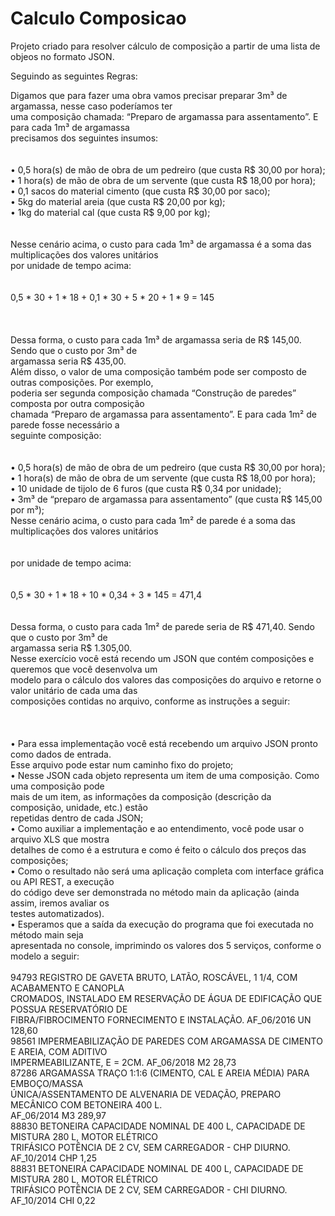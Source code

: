 # Calculo Composicao

Projeto criado para resolver cálculo de composição a partir de uma lista de objeos no formato JSON.

Seguindo as seguintes Regras: 

Digamos que para fazer uma obra vamos precisar preparar 3m³ de argamassa, nesse caso poderíamos ter</br>
uma composição chamada: “Preparo de argamassa para assentamento”. E para cada 1m³ de argamassa</br>
precisamos dos seguintes insumos:</br></br></br>
• 0,5 hora(s) de mão de obra de um pedreiro (que custa R$ 30,00 por hora);</br>
• 1 hora(s) de mão de obra de um servente (que custa R$ 18,00 por hora);</br>
• 0,1 sacos do material cimento (que custa R$ 30,00 por saco);</br>
• 5kg do material areia (que custa R$ 20,00 por kg);</br>
• 1kg do material cal (que custa R$ 9,00 por kg);</br></br></br>
Nesse cenário acima, o custo para cada 1m³ de argamassa é a soma das multiplicações dos valores unitários</br>
por unidade de tempo acima:</br></br></br>
0,5 * 30 + 1 * 18 + 0,1 * 30 + 5 * 20 + 1 * 9 = 145</br></br></br></br>
Dessa forma, o custo para cada 1m³ de argamassa seria de R$ 145,00. Sendo que o custo por 3m³ de</br>
argamassa seria R$ 435,00.</br>
Além disso, o valor de uma composição também pode ser composto de outras composições. Por exemplo,</br>
poderia ser segunda composição chamada “Construção de paredes” composta por outra composição</br>
chamada “Preparo de argamassa para assentamento”. E para cada 1m² de parede fosse necessário a</br>
seguinte composição:</br></br></br>
• 0,5 hora(s) de mão de obra de um pedreiro (que custa R$ 30,00 por hora);</br>
• 1 hora(s) de mão de obra de um servente (que custa R$ 18,00 por hora);</br>
• 10 unidade de tijolo de 6 furos (que custa R$ 0,34 por unidade);</br>
• 3m³ de “preparo de argamassa para assentamento” (que custa R$ 145,00 por m³);</br>
Nesse cenário acima, o custo para cada 1m² de parede é a soma das multiplicações dos valores unitários</br></br></br>
por unidade de tempo acima:</br></br></br>
0,5 * 30 + 1 * 18 + 10 * 0,34 + 3 * 145 = 471,4</br></br></br>
Dessa forma, o custo para cada 1m² de parede seria de R$ 471,40. Sendo que o custo por 3m³ de</br>
argamassa seria R$ 1.305,00.</br>
Nesse exercício você está recendo um JSON que contém composições e queremos que você desenvolva um</br>
modelo para o cálculo dos valores das composições do arquivo e retorne o valor unitário de cada uma das</br>
composições contidas no arquivo, conforme as instruções a seguir:</br>
</br></br></br>
• Para essa implementação você está recebendo um arquivo JSON pronto como dados de entrada.</br>
Esse arquivo pode estar num caminho fixo do projeto;</br>
• Nesse JSON cada objeto representa um item de uma composição. Como uma composição pode</br>
mais de um item, as informações da composição (descrição da composição, unidade, etc.) estão</br>
repetidas dentro de cada JSON;</br>
• Como auxiliar a implementação e ao entendimento, você pode usar o arquivo XLS que mostra</br>
detalhes de como é a estrutura e como é feito o cálculo dos preços das composições;</br>
• Como o resultado não será uma aplicação completa com interface gráfica ou API REST, a execução</br>
do código deve ser demonstrada no método main da aplicação (ainda assim, iremos avaliar os</br>
testes automatizados).</br>
• Esperamos que a saída da execução do programa que foi executada no método main seja</br>
apresentada no console, imprimindo os valores dos 5 serviços, conforme o modelo a seguir:</br></br>
94793 REGISTRO DE GAVETA BRUTO, LATÃO, ROSCÁVEL, 1 1/4, COM ACABAMENTO E CANOPLA</br>
CROMADOS, INSTALADO EM RESERVAÇÃO DE ÁGUA DE EDIFICAÇÃO QUE POSSUA RESERVATÓRIO DE</br>
FIBRA/FIBROCIMENTO FORNECIMENTO E INSTALAÇÃO. AF_06/2016 UN 128,60</br>
98561 IMPERMEABILIZAÇÃO DE PAREDES COM ARGAMASSA DE CIMENTO E AREIA, COM ADITIVO</br>
IMPERMEABILIZANTE, E = 2CM. AF_06/2018 M2 28,73</br>
87286 ARGAMASSA TRAÇO 1:1:6 (CIMENTO, CAL E AREIA MÉDIA) PARA EMBOÇO/MASSA</br>
ÚNICA/ASSENTAMENTO DE ALVENARIA DE VEDAÇÃO, PREPARO MECÂNICO COM BETONEIRA 400 L.</br>
AF_06/2014 M3 289,97</br>
88830 BETONEIRA CAPACIDADE NOMINAL DE 400 L, CAPACIDADE DE MISTURA 280 L, MOTOR ELÉTRICO</br>
TRIFÁSICO POTÊNCIA DE 2 CV, SEM CARREGADOR - CHP DIURNO. AF_10/2014 CHP 1,25</br>
88831 BETONEIRA CAPACIDADE NOMINAL DE 400 L, CAPACIDADE DE MISTURA 280 L, MOTOR ELÉTRICO</br>
TRIFÁSICO POTÊNCIA DE 2 CV, SEM CARREGADOR - CHI DIURNO. AF_10/2014 CHI 0,22</br>